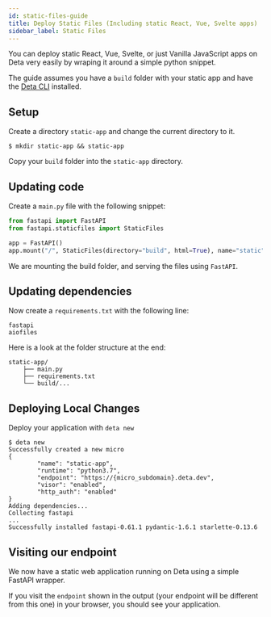 ```yaml
---
id: static-files-guide
title: Deploy Static Files (Including static React, Vue, Svelte apps)
sidebar_label: Static Files
---
```


You can deploy static React, Vue, Svelte, or just Vanilla JavaScript apps on Deta very easily by wraping it around a simple python snippet.

The guide assumes you have a `build` folder with your static app and have the [Deta CLI](../cli/install.md) installed.

## Setup

Create a directory `static-app` and change the current directory to it.
  ```shell
  $ mkdir static-app && static-app
  ```
Copy your `build` folder into the `static-app` directory.

## Updating code
Create a `main.py` file with the following snippet:

  ```python
  from fastapi import FastAPI
  from fastapi.staticfiles import StaticFiles

  app = FastAPI()
  app.mount("/", StaticFiles(directory="build", html=True), name="static")
  ```

We are mounting the build folder, and serving the files using `FastAPI`.

## Updating dependencies
Now create a `requirements.txt` with the following line:
  ```
  fastapi 
  aiofiles
  ``` 

Here is a look at the folder structure at the end:
  ```
  static-app/
      ├── main.py
      ├── requirements.txt 
      └── build/...
  ```

## Deploying Local Changes
Deploy your application with `deta new`
  ```
  $ deta new
  Successfully created a new micro
  {
          "name": "static-app",
          "runtime": "python3.7",
          "endpoint": "https://{micro_subdomain}.deta.dev",
          "visor": "enabled",
          "http_auth": "enabled"
  }
  Adding dependencies...
  Collecting fastapi
  ...
  Successfully installed fastapi-0.61.1 pydantic-1.6.1 starlette-0.13.6
  ```

## Visiting our endpoint
We now have a static web application running on Deta using a simple FastAPI wrapper.

If you visit the `endpoint` shown in the output (your endpoint will be different from this one) in your browser, you should see your application. 
